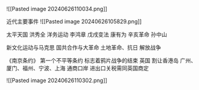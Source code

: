 



![[Pasted image 20240626110034.png]]


近代主要事件
![[Pasted image 20240626105829.png]]

太平天国 洪秀全
洋务运动 李鸿章
戊戌变法 康有为
辛亥革命 孙中山

新文化运动与马克思
国共合作与大革命
土地革命、抗日
解放战争


《南京条约》
第一个不平等条约
标志着鸦片战争的结束
英国
割让香港岛
广州、厦门、福州、宁波、上海  通商口岸
进出口关税需同英国商定

![[Pasted image 20240626110302.png]]